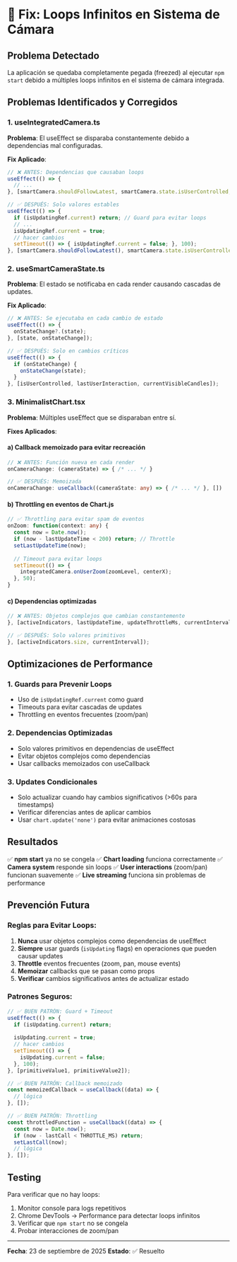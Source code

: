 # 🐛 Fix: Loops Infinitos en Sistema de Cámara

## Problema Detectado
La aplicación se quedaba completamente pegada (freezed) al ejecutar `npm start` debido a múltiples loops infinitos en el sistema de cámara integrada.

## Problemas Identificados y Corregidos

### 1. **useIntegratedCamera.ts**
**Problema**: El useEffect se disparaba constantemente debido a dependencias mal configuradas.

**Fix Aplicado**:
```typescript
// ❌ ANTES: Dependencias que causaban loops
useEffect(() => {
  // ...
}, [smartCamera.shouldFollowLatest, smartCamera.state.isUserControlled, cameraControls, defaultVisibleCandles]);

// ✅ DESPUÉS: Solo valores estables
useEffect(() => {
  if (isUpdatingRef.current) return; // Guard para evitar loops
  // ...
  isUpdatingRef.current = true;
  // hacer cambios
  setTimeout(() => { isUpdatingRef.current = false; }, 100);
}, [smartCamera.shouldFollowLatest(), smartCamera.state.isUserControlled]);
```

### 2. **useSmartCameraState.ts**
**Problema**: El estado se notificaba en cada render causando cascadas de updates.

**Fix Aplicado**:
```typescript
// ❌ ANTES: Se ejecutaba en cada cambio de estado
useEffect(() => {
  onStateChange?.(state);
}, [state, onStateChange]);

// ✅ DESPUÉS: Solo en cambios críticos
useEffect(() => {
  if (onStateChange) {
    onStateChange(state);
  }
}, [isUserControlled, lastUserInteraction, currentVisibleCandles]);
```

### 3. **MinimalistChart.tsx**
**Problema**: Múltiples useEffect que se disparaban entre sí.

**Fixes Aplicados**:

#### a) Callback memoizado para evitar recreación
```typescript
// ❌ ANTES: Función nueva en cada render
onCameraChange: (cameraState) => { /* ... */ }

// ✅ DESPUÉS: Memoizada
onCameraChange: useCallback((cameraState: any) => { /* ... */ }, [])
```

#### b) Throttling en eventos de Chart.js
```typescript
// ✅ Throttling para evitar spam de eventos
onZoom: function(context: any) {
  const now = Date.now();
  if (now - lastUpdateTime < 200) return; // Throttle
  setLastUpdateTime(now);
  
  // Timeout para evitar loops
  setTimeout(() => {
    integratedCamera.onUserZoom(zoomLevel, centerX);
  }, 50);
}
```

#### c) Dependencias optimizadas
```typescript
// ❌ ANTES: Objetos complejos que cambian constantemente
}, [activeIndicators, lastUpdateTime, updateThrottleMs, currentInterval, integratedCamera]);

// ✅ DESPUÉS: Solo valores primitivos
}, [activeIndicators.size, currentInterval]);
```

## Optimizaciones de Performance

### 1. **Guards para Prevenir Loops**
- Uso de `isUpdatingRef.current` como guard
- Timeouts para evitar cascadas de updates
- Throttling en eventos frecuentes (zoom/pan)

### 2. **Dependencias Optimizadas**
- Solo valores primitivos en dependencias de useEffect
- Evitar objetos complejos como dependencias
- Usar callbacks memoizados con useCallback

### 3. **Updates Condicionales**
- Solo actualizar cuando hay cambios significativos (>60s para timestamps)
- Verificar diferencias antes de aplicar cambios
- Usar `chart.update('none')` para evitar animaciones costosas

## Resultados

✅ **npm start** ya no se congela
✅ **Chart loading** funciona correctamente
✅ **Camera system** responde sin loops
✅ **User interactions** (zoom/pan) funcionan suavemente
✅ **Live streaming** funciona sin problemas de performance

## Prevención Futura

### Reglas para Evitar Loops:
1. **Nunca** usar objetos complejos como dependencias de useEffect
2. **Siempre** usar guards (`isUpdating` flags) en operaciones que pueden causar updates
3. **Throttle** eventos frecuentes (zoom, pan, mouse events)
4. **Memoizar** callbacks que se pasan como props
5. **Verificar** cambios significativos antes de actualizar estado

### Patrones Seguros:
```typescript
// ✅ BUEN PATRÓN: Guard + Timeout
useEffect(() => {
  if (isUpdating.current) return;
  
  isUpdating.current = true;
  // hacer cambios
  setTimeout(() => {
    isUpdating.current = false;
  }, 100);
}, [primitiveValue1, primitiveValue2]);

// ✅ BUEN PATRÓN: Callback memoizado
const memoizedCallback = useCallback((data) => {
  // lógica
}, []);

// ✅ BUEN PATRÓN: Throttling
const throttledFunction = useCallback((data) => {
  const now = Date.now();
  if (now - lastCall < THROTTLE_MS) return;
  setLastCall(now);
  // lógica
}, []);
```

## Testing
Para verificar que no hay loops:
1. Monitor console para logs repetitivos
2. Chrome DevTools → Performance para detectar loops infinitos
3. Verificar que `npm start` no se congela
4. Probar interacciones de zoom/pan

---
**Fecha**: 23 de septiembre de 2025
**Estado**: ✅ Resuelto
